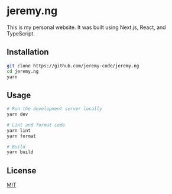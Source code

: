 # jeremy.ng

This is my personal website. It was built using Next.js, React, and TypeScript.

## Installation

```bash
git clone https://github.com/jeremy-code/jeremy.ng
cd jeremy.ng
yarn
```

## Usage

```bash
# Run the development server locally
yarn dev

# Lint and format code
yarn lint
yarn format

# Build
yarn build
```

## License

[MIT](https://choosealicense.com/licenses/mit)
